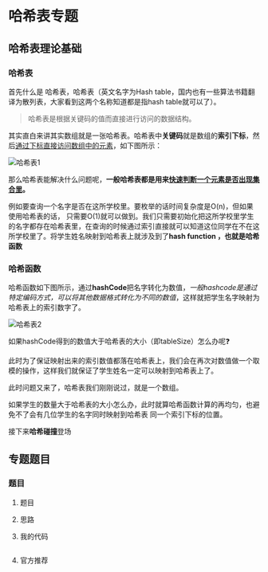 # 哈希表专题

## 哈希表理论基础

### 哈希表

首先什么是 哈希表，哈希表（英文名字为Hash table，国内也有一些算法书籍翻译为散列表，大家看到这两个名称知道都是指hash table就可以了）。

> 哈希表是根据关键码的值而直接进行访问的数据结构。

其实直白来讲其实数组就是一张哈希表。哈希表中**关键码**就是数组的**索引下标**，然后<u>通过下标直接访问数组中的元素</u>，如下图所示：

![哈希表1](https://code-thinking-1253855093.file.myqcloud.com/pics/20210104234805168.png)

那么哈希表能解决什么问题呢，**一般哈希表都是用来<u>快速判断一个元素是否出现集合里</u>。**

例如要查询一个名字是否在这所学校里。要枚举的话时间复杂度是O(n)，但如果使用哈希表的话， 只需要O(1)就可以做到。我们只需要初始化把这所学校里学生的名字都存在哈希表里，在查询的时候通过索引直接就可以知道这位同学在不在这所学校里了。将学生姓名映射到哈希表上就涉及到了**hash function ，也就是哈希函数**

### 哈希函数

哈希函数如下图所示，通过**hashCode**把名字转化为数值，*一般hashcode是通过特定编码方式，可以将其他数据格式转化为不同的数值*，这样就把学生名字映射为哈希表上的索引数字了。

![哈希表2](https://code-thinking-1253855093.file.myqcloud.com/pics/2021010423484818.png)

如果hashCode得到的数值大于哈希表的大小（即tableSize）怎么办呢:question:

此时为了保证映射出来的索引数值都落在哈希表上，我们会在再次对数值做一个取模的操作，这样我们就保证了学生姓名一定可以映射到哈希表上了。

此时问题又来了，哈希表我们刚刚说过，就是一个数组。

如果学生的数量大于哈希表的大小怎么办，此时就算哈希函数计算的再均匀，也避免不了会有几位学生的名字同时映射到哈希表 同一个索引下标的位置。

接下来**哈希碰撞**登场

## 专题题目

### 	题目

1. 题目



2. 思路



3. 我的代码

   ```java
   
   ```

4. 官方推荐

   ```java
   
   ```

   





